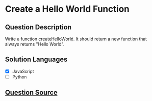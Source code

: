 # Create a Hello World Function

## Question Description

Write a function createHelloWorld. It should return a new function that always returns "Hello World".

## Solution Languages

- [x] JavaScript
- [ ] Python

## [Question Source](https://leetcode.com/)
